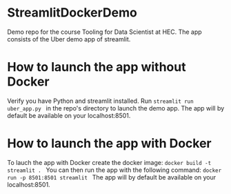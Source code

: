 # StreamlitDockerDemo
Demo repo for the course Tooling for Data Scientist at HEC.
The app consists of the Uber demo app of streamlit.

# How to launch the app without Docker
Verify you have Python and streamlit installed.
Run  ```streamlit run uber_app.py ``` in the repo's directory to launch the demo app.
The app will by default be available on your localhost:8501.

# How to launch the app with Docker
To lauch the app with Docker create the docker image:
 ```docker build -t streamlit . ```
You can then run the app with the following command:
 ```docker run -p 8501:8501 streamlit ```
The app will by default be available on your localhost:8501.

